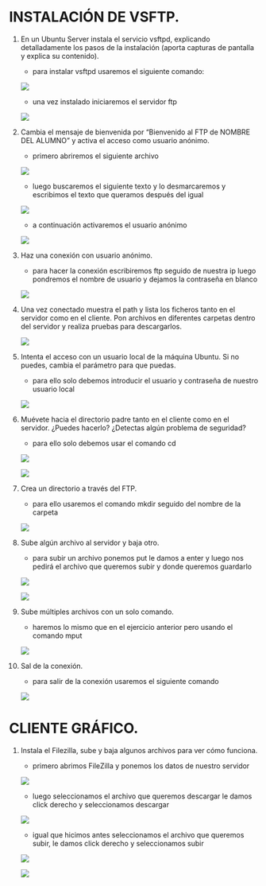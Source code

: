 # INSTALACIÓN DE VSFTP.1. En un Ubuntu Server instala el servicio vsftpd, explicando detalladamente los pasos de la instalación (aporta capturas de pantalla y explica su contenido).	- para instalar vsftpd usaremos el siguiente comando:	![](img/Screenshot_1.png)	- una vez instalado iniciaremos el servidor ftp	![](img/Screenshot_2.png)2. Cambia el mensaje de bienvenida por “Bienvenido al FTP de NOMBRE DEL ALUMNO” y activa el acceso como usuario anónimo.		- primero abriremos el siguiente archivo	![](img/Screenshot_3.png)	- luego buscaremos el siguiente texto y lo desmarcaremos y escribimos el texto que queramos después del igual	![](img/Screenshot_4.png)	- a continuación activaremos el usuario anónimo	![](img/Screenshot_5.png)3. Haz una conexión con usuario anónimo.	- para hacer la conexión escribiremos ftp seguido de nuestra ip luego pondremos el nombre de usuario y dejamos la contraseña en blanco	![](img/Screenshot_6.png)4. Una vez conectado muestra el path y lista los ficheros tanto en el servidor como en el cliente. Pon archivos en diferentes carpetas dentro del servidor y realiza pruebas para descargarlos.	![](img/Screenshot_7.png)5. Intenta el acceso con un usuario local de la máquina Ubuntu. Si no puedes, cambia el parámetro para que puedas.		- para ello solo debemos introducir el usuario y contraseña de nuestro usuario local	![](img/Screenshot_8.png)6. Muévete hacia el directorio padre tanto en el cliente como en el servidor. ¿Puedes hacerlo? ¿Detectas algún problema de seguridad?		- para ello solo debemos usar el comando cd	![](img/Screenshot_9.png)	![](img/Screenshot_10.png)7. Crea un directorio a través del FTP.	- para ello usaremos el comando mkdir seguido del nombre de la carpeta	![](img/Screenshot_11.png)8. Sube algún archivo al servidor y baja otro.	- para subir un archivo ponemos put le damos a enter y luego nos pedirá el archivo que queremos subir y donde queremos guardarlo	![](img/Screenshot_12.png)		![](img/Screenshot_13.png)9. Sube múltiples archivos con un solo comando.	- haremos lo mismo que en el ejercicio anterior pero usando el comando mput	![](img/Screenshot_14.png)10. Sal de la conexión.	- para salir de la conexión usaremos el siguiente comando	![](img/Screenshot_15.png)# CLIENTE GRÁFICO.1. Instala el Filezilla, sube y baja algunos archivos para ver cómo funciona.	- primero abrimos FileZilla y ponemos los datos de nuestro servidor	![](img/Screenshot_16.png)		- luego seleccionamos el archivo que queremos descargar le damos click derecho y seleccionamos descargar	![](img/Screenshot_17.png)	- igual que hicimos antes seleccionamos el archivo que queremos subir, le damos click derecho y seleccionamos subir 	![](img/Screenshot_18.png)	![](img/Screenshot_19.png)